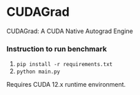 # CUDAGrad
CUDAGrad: A CUDA Native Autograd Engine

### Instruction to run benchmark
1. ```pip install -r requirements.txt```
2. ```python main.py```

Requires CUDA 12.x runtime environment.